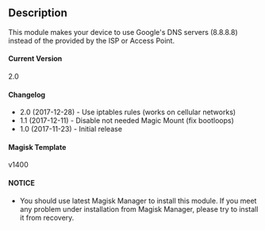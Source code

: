 ## Description
This module makes your device to use Google's DNS servers (8.8.8.8) instead of the provided by the ISP or Access Point.

#### Current Version
2.0

#### Changelog

* 2.0 (2017-12-28) - Use iptables rules (works on cellular networks)
* 1.1 (2017-12-11) - Disable not needed Magic Mount (fix bootloops)
* 1.0 (2017-11-23) - Initial release

#### Magisk Template
v1400

#### NOTICE

* You should use latest Magisk Manager to install this module. If you meet any problem under installation from Magisk Manager, please try to install it from recovery.
